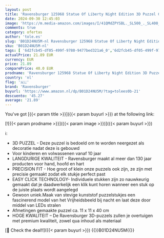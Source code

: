 ```yaml
---
layout: post
title: 'Ravensburger 125968 Statue Of Liberty Night Edition 3D Puzzel Gebouw  108 Stukjes  Vanaf 10 Jaar  meerkleurig'
date: 2024-09-30 12:45:03
image: 'https://m.media-amazon.com/images/I/41QMdZPYSBL._SL500_._SL400_.jpg'
comments: true
category: ofertas
author: 'tole.es'
slug: 'B01D24NU5M-nl Ravensburger 125968 Statue Of Liberty Night Edition 3D...'
sku: 'B01D24NU5M-nl'
tags: [ '6d2fcb45-df05-499f-9780-9477bed321a6_0','6d2fcb45-df05-499f-9780-9477bed321a6_1201','6d2fcb45-df05-499f-9780-9477bed321a6_9401','8+ jaar','Arborist Merchandising Root','Legpuzzels','Puzzels','RavensNL','Self Service','Special Features Stores','Speelgoed & spellen','ravensburger','🇳🇱', ]
actualPrice: 21.89 EUR
currency: EUR
price: 21.89
comparePrice: 40.0 EUR
prodname: 'Ravensburger 125968 Statue Of Liberty Night Edition 3D Puzzel Gebouw  108 Stukjes  Vanaf 10 Jaar  meerkleurig'
country: 'nl'
flag: '🇳🇱'
brand: 'Ravensburger'
buyurl: 'https://www.amazon.nl/dp/B01D24NU5M/?tag=tolees0b-21'
descuento: '45.27'
average: '21.89'
---
```


You've got [{{< param title >}}]({{< param buyurl >}}) at the following link:

[![{{< param prodname >}}]({{< param image >}})]({{< param buyurl >}})

ℹ️:

- 3D PUZZEL - Deze puzzel is bedoeld om te worden neergezet als decoratie nadat deze is gebouwd
- Voor kinderen en volwassenen vanaf 10 jaar
- LANGDURIGE KWALITEIT - Ravensburger maakt al meer dan 130 jaar producten voor hand, hoofd en hart
- PRECISION FIT - Hoe groot of klein onze puzzels ook zijn, ze zijn met precisie gemaakt zodat elk stukje perfect past
- EASY CLICK TECHNOLOGY- Individuele stukken zijn zo nauwkeurig gemaakt dat je daadwerkelijk een klik kunt horen wanneer een stuk op de juiste plaats wordt aangelegd
- Gewoon uniek.Maak van stevige kunststof puzzelstukjes een fascinerend model van het Vrijheidsbeeld bij nacht en laat deze door middel van LEDs stralen
- Afmetingen gemaakte puzzel ca. 11 x 11 x 40 cm
- HOGE KWALITEIT – De Ravensburger 3D-puzzels zullen je overtuigen met premium kwaliteit, zowel qua inhoud als materiaal

[🛒 Check the deal!!]({{< param buyurl >}})
{{<world>}}B01D24NU5M{{</world>}}
